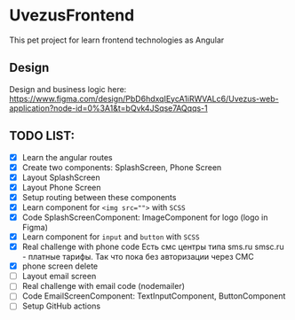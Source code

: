 # UvezusFrontend

This pet project for learn frontend technologies as Angular

## Design

Design and business logic here: https://www.figma.com/design/PbD6hdxqIEycA1iRWVALc6/Uvezus-web-application?node-id=0%3A1&t=bQvk4JSqse7AQqqs-1

## TODO LIST:

- [x] Learn the angular routes
- [x] Create two components: SplashScreen, Phone Screen
- [x] Layout SplashScreen
- [x] Layout Phone Screen
- [x] Setup routing between these components
- [x] Learn component for `<img src="">` with `SCSS`
- [x] Code SplashScreenComponent: ImageComponent for logo (logo in Figma)
- [x] Learn component for `input` and `button` with `SCSS`
- [x] Real challenge with phone code Есть смс центры типа sms.ru smsc.ru - платные тарифы. Так что пока без авторизации через СМС
- [x] phone screen delete
- [ ] Layout email screen
- [ ] Real challenge with email code (nodemailer)
- [ ] Code EmailScreenComponent: TextInputComponent, ButtonComponent
- [ ] Setup GitHub actions
